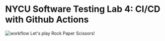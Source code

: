 # NYCU Software Testing Lab 4: CI/CD with Github Actions
![workflow](https://github.com/pikachu04230/st_nycu_lab4_309552014/actions/workflows/gradle.yml/badge.svg)
Let's play Rock Paper Scissors!
